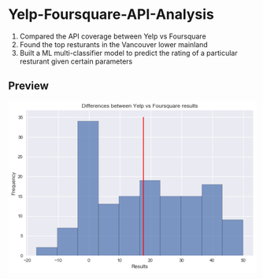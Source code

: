 # Yelp-Foursquare-API-Analysis

1. Compared the API coverage between Yelp vs Foursquare
2. Found the top resturants in the Vancouver lower mainland
3. Built a ML multi-classifier model to predict the rating of a particular resturant given certain parameters


## Preview
![Histogram of yelp vs foursquare api results](https://raw.githubusercontent.com/wintersleepmachine/Yelp-Foursquare-API-Analysis/master/yelpfoursquare.png)
